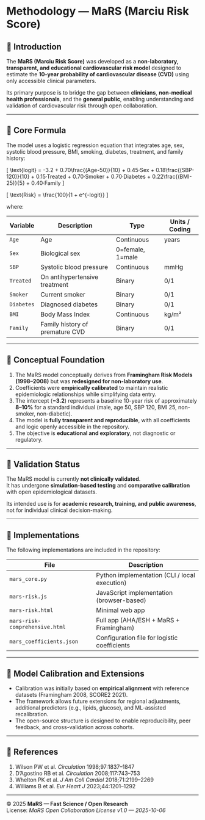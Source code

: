 # Methodology — MaRS (Marciu Risk Score)

## 🔹 Introduction

The **MaRS (Marciu Risk Score)** was developed as a **non-laboratory, transparent, and educational cardiovascular risk model** designed to estimate the **10-year probability of cardiovascular disease (CVD)** using only accessible clinical parameters.  

Its primary purpose is to bridge the gap between **clinicians**, **non-medical health professionals**, and the **general public**, enabling understanding and validation of cardiovascular risk through open collaboration.

---

## 🔹 Core Formula

The model uses a logistic regression equation that integrates age, sex, systolic blood pressure, BMI, smoking, diabetes, treatment, and family history:

\[
\text{logit} = -3.2 + 0.70\frac{(Age-50)}{10} + 0.45·Sex + 0.18\frac{(SBP-120)}{10} + 0.15·Treated + 0.70·Smoker + 0.70·Diabetes + 0.22\frac{(BMI-25)}{5} + 0.40·Family
\]

\[
\text{Risk} = \frac{100}{1 + e^{-logit}}
\]

where:

| Variable | Description | Type | Units / Coding |
|-----------|-------------|------|----------------|
| `Age` | Age | Continuous | years |
| `Sex` | Biological sex | 0=female, 1=male |
| `SBP` | Systolic blood pressure | Continuous | mmHg |
| `Treated` | On antihypertensive treatment | Binary | 0/1 |
| `Smoker` | Current smoker | Binary | 0/1 |
| `Diabetes` | Diagnosed diabetes | Binary | 0/1 |
| `BMI` | Body Mass Index | Continuous | kg/m² |
| `Family` | Family history of premature CVD | Binary | 0/1 |

---

## 🔹 Conceptual Foundation

1. The MaRS model conceptually derives from **Framingham Risk Models (1998–2008)** but was **redesigned for non-laboratory use**.  
2. Coefficients were **empirically calibrated** to maintain realistic epidemiologic relationships while simplifying data entry.  
3. The intercept (**−3.2**) represents a baseline 10-year risk of approximately **8–10%** for a standard individual (male, age 50, SBP 120, BMI 25, non-smoker, non-diabetic).  
4. The model is **fully transparent and reproducible**, with all coefficients and logic openly accessible in the repository.  
5. The objective is **educational and exploratory**, not diagnostic or regulatory.

---

## 🔹 Validation Status

The MaRS model is currently **not clinically validated**.  
It has undergone **simulation-based testing** and **comparative calibration** with open epidemiological datasets.  

Its intended use is for **academic research, training, and public awareness**, not for individual clinical decision-making.

---

## 🔹 Implementations

The following implementations are included in the repository:

| File | Description |
|------|--------------|
| `mars_core.py` | Python implementation (CLI / local execution) |
| `mars-risk.js` | JavaScript implementation (browser-based) |
| `mars-risk.html` | Minimal web app |
| `mars-risk-comprehensive.html` | Full app (AHA/ESH + MaRS + Framingham) |
| `mars_coefficients.json` | Configuration file for logistic coefficients |

---

## 🔹 Model Calibration and Extensions

- Calibration was initially based on **empirical alignment** with reference datasets (Framingham 2008, SCORE2 2021).  
- The framework allows future extensions for regional adjustments, additional predictors (e.g., lipids, glucose), and ML-assisted recalibration.  
- The open-source structure is designed to enable reproducibility, peer feedback, and cross-validation across cohorts.

---

## 🔹 References

1. Wilson PW et al. *Circulation* 1998;97:1837–1847  
2. D’Agostino RB et al. *Circulation* 2008;117:743–753  
3. Whelton PK et al. *J Am Coll Cardiol* 2018;71:2199–2269  
4. Williams B et al. *Eur Heart J* 2023;44:1201–1292  

---

© 2025 **MaRS — Fast Science / Open Research**  
License: *MaRS Open Collaboration License v1.0 — 2025-10-06*

